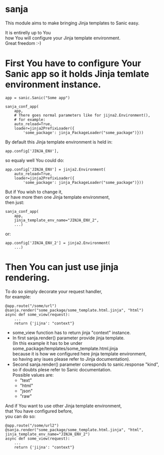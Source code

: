 sanja
=====

This module aims to make bringing Jinja templates to Sanic easy.  

It is entirelly up to You  
how You will configure your Jinja template environment.  
Great freedom :-)  

# First You have to configure Your Sanic app so it holds Jinja temlate environment instance.  

    app = sanic.Sanic("Some app")  

    sanja_conf_app(  
        app,  
        # There goes normal parameters like for jijna2.Environment(),  
        # for example:  
        auto_reload=True,  
        loader=jinja2PrefixLoader({  
            'some_package': jinja_PackageLoader("some_package")}))  

By default this Jinja template environment is held in:  

    app.config['JINJA_ENV'],  

so equaly well You could do:  

    app.config['JINJA_ENV'] = jinja2.Environment(  
        auto_reload=True,  
        loader=jinja2PrefixLoader({  
            'some_package': jinja_PackageLoader("some_package")}))  

But if You wish to change it,  
or have more then one Jinja template environment,  
then just:  

    sanja_conf_app(  
        app,  
        jinja_template_env_name="JINJA_ENV_2",  
        ...)  

or:  

    app.config['JINJA_ENV_2'] = jinja2.Environment(  
        ...)  


# Then You can just use jinja rendering.  

To do so simply decorate your request handler,  
for example:  

    @app.route("/some/url")  
    @sanja.render("some_package/some_template.html.jinja", "html")  
    async def some_view(request):  
        ...  
        return {'jijna': "context"}  

* some_view function has to return jinja "context" instance.  
* In first sanja.render() parameter provide jinja template.  
  (In this example it has to be under  
      some_package/templates/some_template.html.jinja  
  because it is how we configured here jinja template environment,  
  so having any isues please refer to Jinja documentation).  
* Second sanja.render() parameter coresponds to sanic.response "kind",  
  so if doubts plese refer to Sanic documentation.  
  Possible values are:  
  * "text"  
  * "html"  
  * "json"  
  * "raw"  

And if You want to use other Jinja template environment,  
that You have configured before,  
you can do so:  

    @app.route("/some/url2")  
    @sanja.render("some_package/some_template.html.jinja", "html", jinja_template_env_name="JINJA_ENV_2")  
    async def some_view(request):  
        ...  
        return {'jijna': "context"}  
